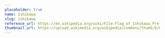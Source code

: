 ```yaml
---
placeholder: true
name: Ishikawa
slug: ishikawa
reference_url: https://en.wikipedia.org/wiki/File:Flag_of_Ishikawa_Prefecture.svg
thumbnail_url: https://upload.wikimedia.org/wikipedia/commons/thumb/6/6a/Flag_of_Ishikawa_Prefecture.svg/120px-Flag_of_Ishikawa_Prefecture.svg.png
---
```

